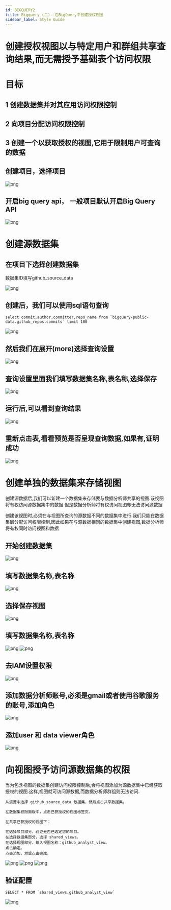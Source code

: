 ```yaml
---
id: BIGQUERY2
title: Bigquery (二)--在BigQuery中创建授权视图
sidebar_label: Style Guide
---
```


# 创建授权视图以与特定用户和群组共享查询结果,而无需授予基础表个访问权限

# 目标
## 1 创建数据集并对其应用访问权限控制
## 2 向项目分配访问权限控制
## 3 创建一个以获取授权的视图,它用于限制用户可查询的数据

## 创建项目，选择项目
![png](../img/bigquery/bigquery2/1.png)

## 开启big query api， 一般项目默认开启Big Query API
![png](../img/bigquery/bigquery2/2.png)

# 创建源数据集

## 在项目下选择创建数据集
数据集ID填写github_source_data

![png](../img/bigquery/bigquery2/3.png)

## 创建后，我们可以使用sql语句查询
```
select commit,author,committer,repo_name from `bigquery-public-data.github_repos.commits` limit 100
```
![png](../img/bigquery/bigquery2/4.png)

## 然后我们在展开(more)选择查询设置
![png](../img/bigquery/bigquery2/5.png)

## 查询设置里面我们填写数据集名称,表名称,选择保存
![png](../img/bigquery/bigquery2/6.png)

## 运行后,可以看到查询结果
![png](../img/bigquery/bigquery2/7.png)

## 重新点击表,看看预览是否呈现查询数据,如果有,证明成功
![png](../img/bigquery/bigquery2/8.png)

# 创建单独的数据集来存储视图
创建源数据后,我们可以新建一个数据集来存储要与数据分析师共享的视图.该视图将有权访问源数据集中的数据.但是数据分析师将有权访问视图却无法访问源数据

创建该视图时,必须在与视图所查询的源数据不同的数据集中进行.我们只能在数据集层分配访问权限控制,因此如果在与源数据相同的数据集中创建视图,数据分析师将有权同时访问视图和数据
## 开始创建数据集
![png](../img/bigquery/bigquery2/9.png)

## 填写数据集名称,表名称
![png](../img/bigquery/bigquery2/10.png)

## 选择保存视图
![png](../img/bigquery/bigquery2/11.png)

## 填写数据集名称,表名称
![png](../img/bigquery/bigquery2/12.png)
![png](../img/bigquery/bigquery2/13.png)

## 去IAM设置权限

![png](../img/bigquery/bigquery2/14.png)

## 添加数据分析师账号,必须是gmail或者使用谷歌服务的账号,添加角色
![png](../img/bigquery/bigquery2/15.png)

## 添加user 和 data viewer角色
![png](../img/bigquery/bigquery2/16.png)

# 向视图授予访问源数据集的权限
当为包含视图的数据集创建访问权限控制后,会将视图添加为源数据集中已经获取授权的视图.这样,视图就可访问源数据,而数据分析师群组则无法访问.
```
从资源中选择 github_source_data 数据集，然后点击共享数据集。

在数据集权限面板中，点击已获授权的视图标签页。

在共享已获授权的视图下：

在选择项目部分，验证是否已选定您的项目。
在选择数据集部分，选择 shared_views。
在选择视图部分，输入视图名称：github_analyst_view。
点击确定。
点击添加，然后点击完成。
```
![png](../img/bigquery/bigquery2/17.png)
![png](../img/bigquery/bigquery2/18.png)
![png](../img/bigquery/bigquery2/19.png)

## 验证配置
```
SELECT * FROM `shared_views.github_analyst_view`
```
![png](../img/bigquery/bigquery2/20.png)